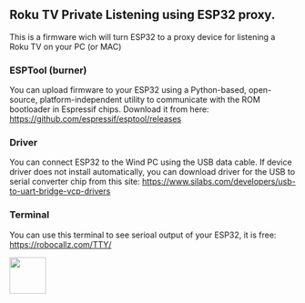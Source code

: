 ## Roku TV Private Listening using ESP32 proxy.

This is a firmware wich will turn ESP32 to a proxy device for listening a Roku TV on your PC (or MAC)


### ESPTool (burner)

You can upload firmware to your ESP32 using a Python-based, open-source, platform-independent utility to communicate with the ROM bootloader in Espressif chips. Download it from  here: https://github.com/espressif/esptool/releases


### Driver 

You can connect ESP32 to the Wind PC using the USB data cable. If device driver does not install automatically, you can download driver for the USB to serial converter chip from this site: https://www.silabs.com/developers/usb-to-uart-bridge-vcp-drivers

### Terminal 

You can use this terminal to see serioal output of your ESP32, it is free: https://robocallz.com/TTY/


[<img width="64px" src="https://www.robocallz.com/app75/images/recorder_icon_150x150.png">](https://robocallz.com)
